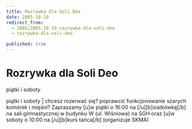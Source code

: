 ```yaml
---
title: Rozrywka dla Soli Deo
date: 2005-10-19
redirect_from: 
  - 2005/2005.10.19-rozrywka-dla-soli-deo
  - rozrywka-dla-soli-deo

published: true
---
```




# Rozrywka dla Soli Deo

<time>piątki i soboty</time>

piątki i soboty | chcesz rozerwać się? poprawcić funkcjonowanie szarych komórek i mięśni? Zapraszamy [u]w piątki o 16:00 na [/u][b]siatkówkę[/b] na sali gimnastycznej w budynku W (ul. Wiśniowa) na SGH oraz [u]w soboty o 10:00 na [/u][b]kurs tańca[/b] (organizuje SKMA)

<!--CONTENT FROM OLD SERVER (jos before 2013): piątki i soboty | chcesz rozerwać się? poprawcić funkcjonowanie szarych komórek i mięśni? Zapraszamy [u]w piątki o 16:00 na [/u][b]siatkówkę[/b] na sali gimnastycznej w budynku W (ul. Wiśniowa) na SGH oraz [u]w soboty o 10:00 na [/u][b]kurs tańca[/b] (organizuje SKMA)
-->

<!--{{json:{"created_date":"2005-10-19 23:42:23","publish_down":"0000-00-00 00:00:00","id":"260"}}}-->
